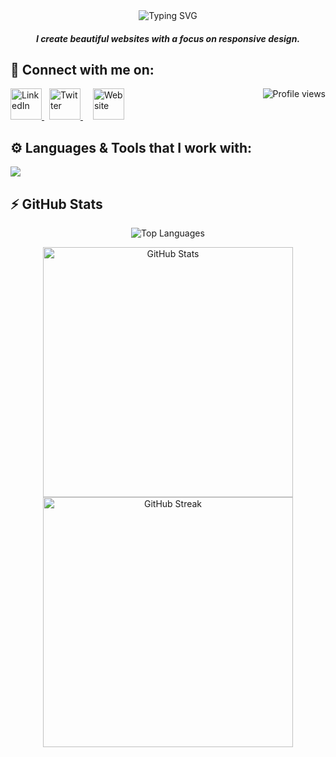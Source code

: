 <div align="center">
  <img src="https://readme-typing-svg.herokuapp.com?font=Poppins&weight=600&size=24&duration=3500&pause=500&color=151CF7&center=true&vCenter=true&width=435&lines=Front-end+Developer+👨‍💻;JavaScript+Developer;Tech+Enthusiast" alt="Typing SVG" />
</div>

<h5 align="center">I create beautiful websites with a focus on responsive design.</h5>

## 🔗 Connect with me on:
<p align="left">
  <a href="https://www.linkedin.com/in/ahmedhamzaarif/" target="_blank">
    <img src="https://skillicons.dev/icons?i=linkedin" height="50" width="50" alt="LinkedIn" />
  </a>
  <a href="https://twitter.com/ahmedhamzaarif" target="_blank" style="padding:8px">
    <img src="https://skillicons.dev/icons?i=twitter" height="50" width="50" alt="Twitter" />
  </a>
  <a href="https://ahmedhamza.pk/" target="_blank" style="padding:8px">
    <img src="https://skillicons.dev/icons?i=html" height="50" width="50" alt="Website" />
  </a>
  <img src="https://komarev.com/ghpvc/?username=ahmedhamzaarif&label=Profile%20views&color=0e75b6&style=for-the-badge" alt="Profile views" align="right" /> 
</p>

## ⚙️ Languages & Tools that I work with:
<p align="left">
  <img src="https://skillicons.dev/icons?i=html,css,bootstrap,js,react,git,vscode">
</p>

## ⚡️ GitHub Stats
<p align="center">
  <img src="https://github-readme-stats.vercel.app/api/top-langs?username=ahmedhamzaarif&show_icons=true&locale=en&layout=compact&count_private=true&theme=outrun" alt="Top Languages" />
</p>
<p align="center">
  <img width="400px" src="https://github-readme-stats.vercel.app/api?username=ahmedhamzaarif&show_icons=true&theme=nightowl&hide_border=true&bg_color=1F222E" alt="GitHub Stats" />
  <img width="400px" src="https://github-readme-streak-stats.herokuapp.com?user=ahmedhamzaarif&theme=nightowl&hide_border=true&fire=C77800&ring=DD910B&background=1F222E" alt="GitHub Streak" />
</p>
